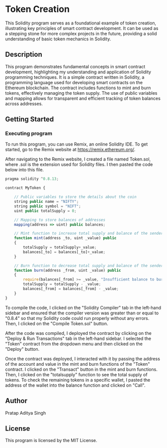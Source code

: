 # Token Creation
This Solidity program serves as a foundational example of token creation, illustrating key principles of smart contract development. It can be used as a stepping stone for more complex projects in the future, providing a solid understanding of basic token mechanics in Solidity.
## Description
This program demonstrates fundamental concepts in smart contract development, highlighting my understanding and application of Solidity programming techniques. It is a simple contract written in Solidity, a programming language used for developing smart contracts on the Ethereum blockchain. The contract includes functions to mint and burn tokens, effectively managing the token supply. The use of public variables and mapping allows for transparent and efficient tracking of token balances across addresses.

## Getting Started

### Executing program

To run this program, you can use Remix, an online Solidity IDE. To get started, go to the Remix website at https://remix.ethereum.org/.

After navigating to the Remix website, I created a file named Token.sol, where .sol is the extension used for Solidity files. I then pasted the code below into this file.

```javascript
pragma solidity ^0.8.13;

contract MyToken {

    // Public variables to store the details about the coin
    string public name = "NIFTY";
    string public symbol = "NIFT";
    uint public totalSupply = 0;

    // Mapping to store balances of addresses
    mapping(address => uint) public balances;

    // Mint function to increase total supply and balance of the sender's address
    function mint(address _to, uint _value) public 
    {
        totalSupply = totalSupply+_value;
        balances[_to] = balances[_to]+_value;
    }

    // Burn function to decrease total supply and balance of the sender's address
    function burn(address _from, uint _value) public 
    {
        require(balances[_from] >= _value, "Insufficient balance to burn");
        totalSupply = totalSupply - _value;
        balances[_from] = balances[_from] - _value;
    }
}

```

To compile the code, I clicked on the "Solidity Compiler" tab in the left-hand sidebar and ensured that the compiler version was greater than or equal to "0.8.4" so that my Solidity code could run properly without any errors. Then, I clicked on the "Compile Token.sol" button.

After the code was compiled, I deployed the contract by clicking on the "Deploy & Run Transactions" tab in the left-hand sidebar. I selected the "Token" contract from the dropdown menu and then clicked on the "Deploy" button.


Once the contract was deployed, I interacted with it by passing the address of the account and value in the mint and burn functions of the "Token" contract. I clicked on the "Transact" button in the mint and burn functions. Then, I clicked on the "totalsupply" function to see the total supply of tokens. To check the remaining tokens in a specific wallet, I pasted the address of the wallet into the balance function and clicked on "Call".

## Author

Pratap Aditya Singh



## License

This program is licensed by the MIT License.
